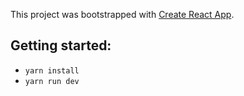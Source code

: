 This project was bootstrapped with [Create React App](https://github.com/facebookincubator/create-react-app).

## Getting started:

* `yarn install`
* `yarn run dev`
